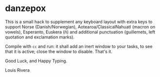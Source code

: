 # danzepox

This is a small hack to supplement any keyboard layout with extra keys to support Norse (Danish/Norwegian), Aotearoa/ClassicalNahuatl (macron on vowels), Esperanto, Euskera (ñ) and additional punctuation (guillemets, left quotation and exclamation marks).

Compile with `cc` and run: it shall add an inert window to your tasks, to see that it is active; close the window to disable. That's it.

Good Luck, and Happy Typing.

Louis Rivera
